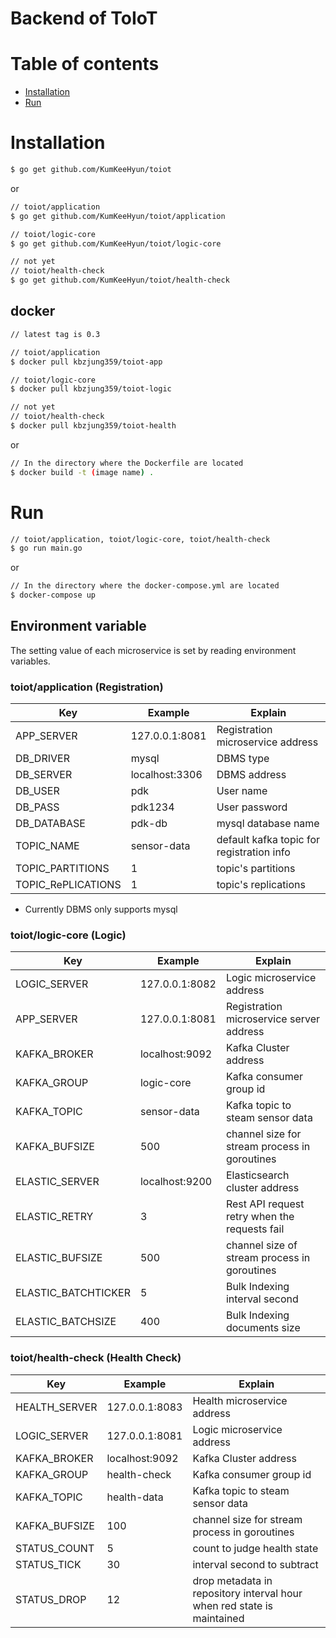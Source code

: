 # Backend of ToIoT

# Table of contents
- [Installation](#Installation)
- [Run](#Run)

# Installation
```bash
$ go get github.com/KumKeeHyun/toiot
```
or
```bash
// toiot/application
$ go get github.com/KumKeeHyun/toiot/application

// toiot/logic-core
$ go get github.com/KumKeeHyun/toiot/logic-core

// not yet
// toiot/health-check
$ go get github.com/KumKeeHyun/toiot/health-check
```

## docker
```bash
// latest tag is 0.3

// toiot/application
$ docker pull kbzjung359/toiot-app

// toiot/logic-core
$ docker pull kbzjung359/toiot-logic

// not yet
// toiot/health-check
$ docker pull kbzjung359/toiot-health
```

or

```bash
// In the directory where the Dockerfile are located
$ docker build -t (image name) .
```

# Run
```bash
// toiot/application, toiot/logic-core, toiot/health-check
$ go run main.go
```

or
```bash
// In the directory where the docker-compose.yml are located
$ docker-compose up
```


## Environment variable
The setting value of each microservice is set by reading environment variables.
### toiot/application (Registration)
|Key|Example|Explain|
|------|------|------|
|APP_SERVER|127.0.0.1:8081|Registration microservice address|
|DB_DRIVER|mysql|DBMS type|
|DB_SERVER|localhost:3306|DBMS address|
|DB_USER|pdk|User name|
|DB_PASS|pdk1234|User password|
|DB_DATABASE|pdk-db|mysql database name|
|TOPIC_NAME|sensor-data|default kafka topic for registration info|
|TOPIC_PARTITIONS|1|topic's partitions|
|TOPIC_RePLICATIONS|1|topic's replications|

- Currently DBMS only supports mysql

### toiot/logic-core (Logic)
|Key|Example|Explain|
|------|------|------|
|LOGIC_SERVER|127.0.0.1:8082|Logic microservice address|
|APP_SERVER|127.0.0.1:8081|Registration microservice server address|
|KAFKA_BROKER|localhost:9092|Kafka Cluster address|
|KAFKA_GROUP|logic-core|Kafka consumer group id|
|KAFKA_TOPIC|sensor-data|Kafka topic to steam sensor data|
|KAFKA_BUFSIZE|500|channel size for stream process in goroutines|
|ELASTIC_SERVER|localhost:9200|Elasticsearch cluster address|
|ELASTIC_RETRY|3|Rest API request retry when the requests fail|
|ELASTIC_BUFSIZE|500|channel size of stream process in goroutines|
|ELASTIC_BATCHTICKER|5|Bulk Indexing interval second|
|ELASTIC_BATCHSIZE|400|Bulk Indexing documents size|


### toiot/health-check (Health Check)
|Key|Example|Explain|
|------|------|------|
|HEALTH_SERVER|127.0.0.1:8083|Health microservice address|
|LOGIC_SERVER|127.0.0.1:8081|Logic microservice address|
|KAFKA_BROKER|localhost:9092|Kafka Cluster address|
|KAFKA_GROUP|health-check|Kafka consumer group id|
|KAFKA_TOPIC|health-data|Kafka topic to steam sensor data|
|KAFKA_BUFSIZE|100|channel size for stream process in goroutines|
|STATUS_COUNT|5|count to judge health state|
|STATUS_TICK|30| interval second to subtract|
|STATUS_DROP|12|drop metadata in repository interval hour when red state is maintained|
